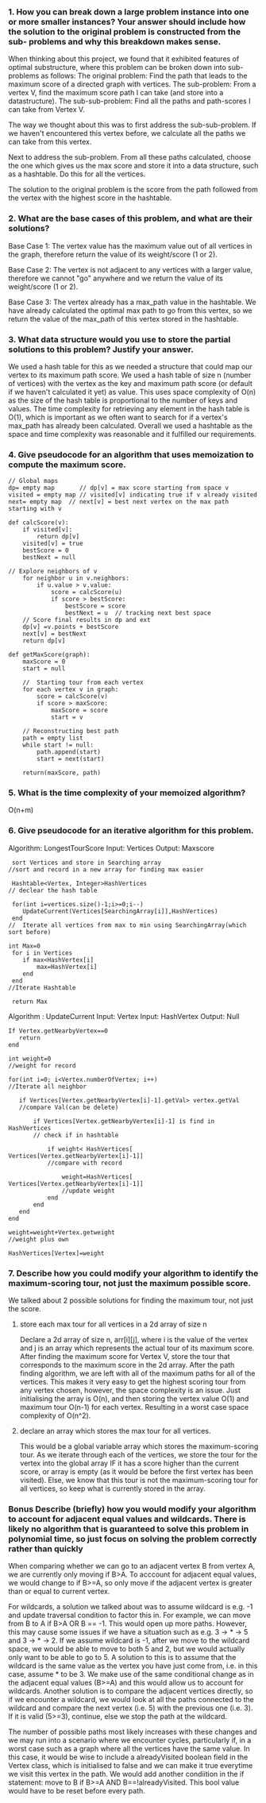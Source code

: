 ### 1. How you can break down a large problem instance into one or more smaller instances? Your answer should include how the solution to the original problem is constructed from the sub- problems and why this breakdown makes sense.

When thinking about this project, we found that it exhibited features of optimal substructure, where this problem
can be broken down into sub-problems as follows:
The original problem: Find the path that leads to the maximum score of a directed graph with vertices.
The sub-problem: From a vertex V, find the maximum score path I can take (and store into a datastructure).
The sub-sub-problem: Find all the paths and path-scores I can take from Vertex V.

The way we thought about this was to first address the sub-sub-problem. If we haven't encountered this vertex
before, we calculate all the paths we can take from this vertex. 

Next to address the sub-problem. From all these paths calculated, choose the one which gives us the max score and 
store it into a data structure, such as a hashtable. Do this for all the vertices.

The solution to the original problem is the score from the path followed from the vertex with the highest
score in the hashtable.

### 2. What are the base cases of this problem, and what are their solutions?
Base Case 1: The vertex value has the maximum value out of all vertices in the graph, therefore return the value
of its weight/score (1 or 2).

Base Case 2: The vertex is not adjacent to any vertices with a larger value, therefore we cannot "go" anywhere
and we return the value of its weight/score (1 or 2).

Base Case 3: The vertex already has a max_path value in the hashtable. We have already calculated the optimal max 
path to go from this vertex, so we return the value of the max_path of this vertex stored in the hashtable.


### 3. What data structure would you use to store the partial solutions to this problem? Justify your answer.
We used a hash table for this as we needed a structure that could map our vertex to its maximum path score. We used a hash table of size n (number of vertices) with the vertex as the key and maximum path score (or default if we haven't calculated it yet) as value. This uses space complexity of O(n) as the size of the hash table is proportional to the number of keys and values. The time complexity for retrieving any element in the hash table is O(1), which is important as we often want to search for if a vertex's max_path has already been calculated. Overall we used a hashtable as the space and time complexity was reasonable and it fulfilled our requirements.


### 4. Give pseudocode for an algorithm that uses memoization to compute the maximum score.
```
// Global maps
dp= empty map       // dp[v] = max score starting from space v
visited = empty map // visited[v] indicating true if v already visited
next= empty map  // next[v] = best next vertex on the max path starting with v

def calcScore(v):
	if visited[v]:
		return dp[v]
	visited[v] = true
	bestScore = 0
	bestNext = null

// Explore neighbors of v
	for neighbor u in v.neighbors:
		if u.value > v.value:
			score = calcScore(u)
			if score > bestScore:
				bestScore = score
				bestNext = u  // tracking next best space
	// Score final results in dp and ext
	dp[v] =v.points + bestScore
	next[v] = bestNext
	return dp[v]

def getMaxScore(graph):
	maxScore = 0
	start = null
	
	//  Starting tour from each vertex
	for each vertex v in graph:
		score = calcScore(v)
		if score > maxScore:
			maxScore = score
			start = v

	// Reconstructing best path
	path = empty list
  	while start != null:
		path.append(start)
		start = next(start)

	return(maxScore, path)

```

### 5. What is the time complexity of your memoized algorithm?
O(n+m)

### 6. Give pseudocode for an iterative algorithm for this problem.
 Algorithm: LongestTourScore
 Input: Vertices 
 Output: Maxscore
```
 sort Vertices and store in Searching array
//sort and record in a new array for finding max easier

 Hashtable<Vertex, Integer>HashVertices 
// declear the hash table

 for(int i=vertices.size()-1;i>=0;i--)
 	UpdateCurrent(Vertices[SearchingArray[i]],HashVertices)
 end
//  Iterate all vertices from max to min using SearchingArray(which sort before)

int Max=0
 for i in Vertices
 	if max<HashVertex[i]
 		max=HashVertex[i]
	end
 end
//Iterate Hashtable

 return Max
```
 Algorithm : UpdateCurrent
 Input: Vertex
 Input: HashVertex
 Output: Null
 ```
 If Vertex.getNearbyVertex==0
 	return
 end
 
 int weight=0
//weight for record

for(int i=0; i<Vertex.numberOfVertex; i++)
//Iterate all neighbor
 
	if Vertices[Vertex.getNearbyVertex[i]-1].getVal> vertex.getVal
 	//compare Val(can be delete)
  
		if Vertices[Vertex.getNearbyVertex[i]-1] is find in HashVertices
		// check if in hashtable
  
			if weight< HashVertices[ Vertices[Vertex.getNearbyVertex[i]-1]]
			//compare with record
   
				weight=HashVertices[ Vertices[Vertex.getNearbyVertex[i]-1]]
				//update weight
			end
		end
	end
 end
 
 weight=weight+Vertex.getweight
 //weight plus own
 
 HashVertices[Vertex]=weight
```
### 7. Describe how you could modify your algorithm to identify the maximum-scoring tour, not just the maximum possible score.

We talked about 2 possible solutions for finding the maximum tour, not just the score.
1) store each max tour for all vertices in a 2d array of size n
   
   Declare a 2d array of size n, arr[i][j], where i is the value of the vertex and j is an array which represents the actual tour of its maximum score.
   After finding the maximum score for Vertex V, store the tour that corresponds to the maximum score in the 2d array.
   After the path finding algorithm, we are left with all of the maximum paths for all of the vertices.
   This makes it very easy to get the highest scoring tour from any vertex chosen, however, the space complexity is an issue. Just initialising the array is O(n), and then storing the vertex value O(1) and maximum tour O(n-1) for each vertex. Resulting in a worst case space complexity of O(n^2).
   
2) declare an array which stores the max tour for all vertices.
   
   This would be a global variable array which stores the maximum-scoring tour. As we iterate through each of the vertices, we store the tour for the vertex into the global array IF it has a score higher than the current score, or array is empty (as it would be before the first vertex has been visited). Else, we know that this tour is not the maximum-scoring tour for all vertices, so keep what is currently stored in the array. 



### Bonus Describe (briefly) how you would modify your algorithm to account for adjacent equal values and wildcards. There is likely no algorithm that is guaranteed to solve this problem in polynomial time, so just focus on solving the problem correctly rather than quickly

When comparing whether we can go to an adjacent vertex B from vertex A, we are currently only moving if B>A. To acccount for adjacent equal values, we would change to if B>=A, so only move if the adjacent vertex is greater than or equal to current vertex. 

For wildcards, a solution we talked about was to assume wildcard is e.g. -1 and update traversal condition to factor this in. For example, we can move from B to A if B>A OR B == -1. This would open up more paths. However, this may cause some issues if we have a situation such as e.g. 3 -> * -> 5 and 3 -> * -> 2. If we assume wildcard is -1, after we move to the wildcard space, we would be able to move to both 5 and 2, but we would actually only want to be able to go to 5. A solution to this is to assume that the wildcard is the same value as the vertex you have just come from, i.e. in this case, assume * to be 3. We make use of the same conditional change as in the adjacent equal values (B>=A) and this would allow us to account for wildcards. Another solution is to compare the adjacent vertices directly, so if we encounter a wildcard, we would look at all the paths connected to the wildcard and compare the next vertex (i.e. 5) with the previous one (i.e. 3). If it is valid (5>=3), continue, else we stop the path at the wildcard.

The number of possible paths most likely increases with these changes and we may run into a scenario where we encounter cycles, particularly if, in a worst case such as a graph where all the vertices have the same value. In this case, it would be wise to include a alreadyVisited boolean field in the Vertex class, which is initialised to false and we can make it true everytime we visit this vertex in the path. We would add another condiition in the if statement: move to B if B>=A AND B==!alreadyVisited. This bool value would have to be reset before every path.
